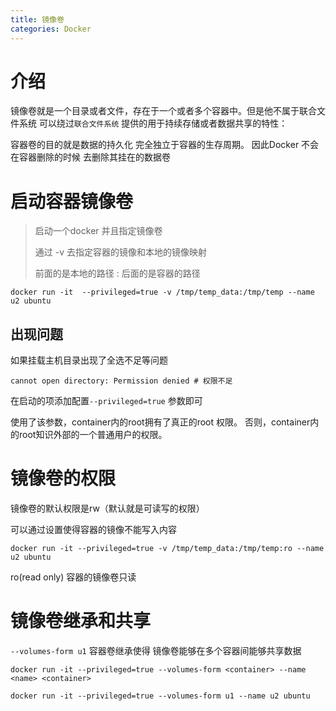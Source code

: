 ```yaml
---
title: 镜像卷
categories: Docker
---
```


# 介绍

镜像卷就是一个目录或者文件，存在于一个或者多个容器中。但是他不属于联合文件系统 可以绕过`联合文件系统` 提供的用于持续存储或者数据共享的特性：

容器卷的目的就是数据的持久化 完全独立于容器的生存周期。 因此Docker 不会在容器删除的时候 去删除其挂在的数据卷

# 启动容器镜像卷

> 启动一个docker 并且指定镜像卷
>
> 通过 -v 去指定容器的镜像和本地的镜像映射
>
> 前面的是本地的路径 : 后面的是容器的路径

```shell
docker run -it  --privileged=true -v /tmp/temp_data:/tmp/temp --name u2 ubuntu
```

## 出现问题

如果挂载主机目录出现了全选不足等问题

```shell
cannot open directory: Permission denied # 权限不足
```

在启动的项添加配置`--privileged=true` 参数即可

使用了该参数，container内的root拥有了真正的root 权限。 否则，container内的root知识外部的一个普通用户的权限。

# 镜像卷的权限

镜像卷的默认权限是rw（默认就是可读写的权限）

可以通过设置使得容器的镜像不能写入内容

```shell
docker run -it --privileged=true -v /tmp/temp_data:/tmp/temp:ro --name u2 ubuntu
```

ro(read only) 容器的镜像卷只读

# 镜像卷继承和共享

`--volumes-form u1` 容器卷继承使得 镜像卷能够在多个容器间能够共享数据

```shell
docker run -it --privileged=true --volumes-form <container> --name <name> <container>
```

```shell
docker run -it --privileged=true --volumes-form u1 --name u2 ubuntu
```